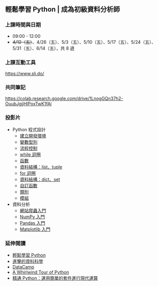 ## 輕鬆學習 Python | 成為初級資料分析師

### 上課時間與日期

- 09:00 - 12:00
- <del>4/12（五）</del>、4/26（五）、5/3（五）、5/10（五）、5/17（五）、5/24（五）、5/31（五）、6/14（五），共 8 週

### 上課互動工具

<https://www.sli.do/>

### 共同筆記

<https://colab.research.google.com/drive/1LnogGQn37h2-OuubJgjjHlPoxTwK1fAi>

### 投影片

- Python 程式設計
    - [建立開發環境](dev_env.slides.html)
    - [變數型別](variable_types.slides.html)
    - [流程控制](control_statement.slides.html)
    - [while 迴圈](while_loop.slides.html)
    - [函數](function.slides.html)
    - [資料結構：list、tuple](data_structures_list_tuple.slides.html)
    - [for 迴圈](for_loop.slides.html)
    - [資料結構：dict、set](data_structures_dict_set.slides.html)
    - [自訂函數](function_adv.slides.html)
    - [類別](class.slides.html)
    - [模組](modules.slides.html)
- 資料分析
    - [網站爬蟲入門](01-Web-Scraping-101.slides.html)
    - [NumPy 入門](02-Numpy-101.slides.html)
    - [Pandas 入門](03-Pandas-101.slides.html)
    - [Matplotlib 入門](04-Matplotlib-Pyplot-101.slides.html)

### 延伸閱讀

- [輕鬆學習 Python](https://www.datainpoint.com/python-essentials/)
- [進擊的資料科學](https://www.datainpoint.com/data-science-in-action/)
- [DataCamp](https://www.datacamp.com/courses/tech:python?tap_a=5644-dce66f&tap_s=194899-1fb421)
- [A Whirlwind Tour of Python](https://www.oreilly.com/library/view/a-whirlwind-tour/9781492037859/)
- [精通 Python：運用簡單的套件進行現代運算](https://www.books.com.tw/products/0010690075)